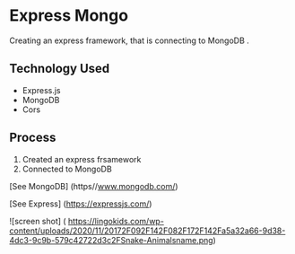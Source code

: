 # Express Mongo

Creating an express framework, that is connecting to MongoDB .

## Technology Used
* Express.js
* MongoDB
* Cors

## Process
1. Created an express frsamework
2. Connected to MongoDB

[See MongoDB] (https//www.mongodb.com/) 

[See Express] (https://expressjs.com/) 

![screen shot] ( https://lingokids.com/wp-content/uploads/2020/11/20172F092F142F082F172F142Fa5a32a66-9d38-4dc3-9c9b-579c42722d3c2FSnake-Animalsname.png)
